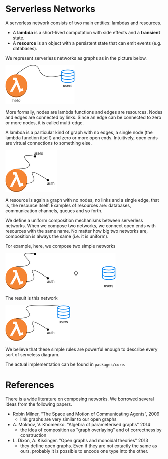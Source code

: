 # Serverless Networks

A serverless network consists of two main entities: lambdas and resources.

- A **lambda** is a short-lived computation with side effects and a **transient** state.
- A **resource** is an object with a persistent state that can emit events (e.g. databases).

We represent serverless networks as graphs as in the picture below.

![](images/serverless-network.png?raw=true)

More formally, nodes are lambda functions and edges are resources. Nodes and edges are connected by links. Since an edge can be connected to zero or more nodes, it is called multi-edge.

A lambda is a particular kind of graph with no edges, a single node (the lambda function itself) and zero or more open ends. Intuitively, open ends are virtual connections to something else.

![](images/lambda.png?raw=true)

A resource is again a graph with no nodes, no links and a single edge, that is, the resource itself.
Examples of resources are: databases, communication channels, queues and so forth.

We define a uniform composition mechanisms between serverless networks. When we compose two networks, we connect open ends with resources with the same name. No matter how big two networks are, composition is always the same (i.e. it is uniform).

For example, here, we compose two simple networks

![](images/simple-compose.png?raw=true)

The result is this network

![](images/composition-result.png?raw=true)

We believe that these simple rules are powerful enough to describe every sort of serveless diagram.

The actual implementation can be found in `packages/core`.

# References

There is a wide literature on composing networks. We borrowed several ideas from the following papers.

- Robin Milner, “The Space and Motion of Communicating Agents”, 2009
  - link graphs are very similar to our open graphs
- A. Mokhov, V. Khomenko. "Algebra of parameterised graphs" 2014
  - the idea of composition as "graph overlaying" and of correctness by construction
- L. Dixon, A. Kissinger. "Open graphs and monoidal theories" 2013
  - they define open graphs. Even if they are not extactly the same as ours, probably it is possible to encode one type into the other.
